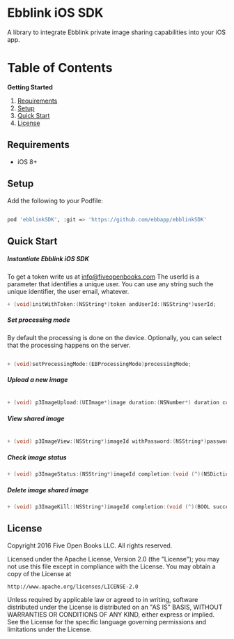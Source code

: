 Ebblink iOS SDK
==============

A library to integrate Ebblink private image sharing capabilities into your iOS app.


Table of Contents
=================
**Getting Started**

1. [Requirements](#requirements)
2. [Setup](#setup)
3. [Quick Start](#quick-start)
4. [License](#license)


Requirements
--------------

- iOS 8+


Setup
-------------

Add the following to your Podfile:

```sh

pod 'ebblinkSDK', :git => 'https://github.com/ebbapp/ebblinkSDK'
```


Quick Start
-------------


##### Instantiate Ebblink iOS SDK
To get a token write us at info@fiveopenbooks.com
The userId is a parameter that identifies a unique user. You can use any string such the unique identifier, the user email, whatever.
```Objective-C
+ (void)initWithToken:(NSString*)token andUserId:(NSString*)userId;
```

##### Set processing mode
By default the processing is done on the device. Optionally, you can select that the processing happens on the server.
```Objective-C

+ (void)setProcessingMode:(EBProcessingMode)processingMode;
```

##### Upload a new image

```Objective-C

+ (void) p3ImageUpload:(UIImage*)image duration:(NSNumber*) duration completion:(void (^)(NSString* imageId, NSString* password, NSString* publicLink, NSString* error))completionBlock;
```

##### View shared image

```Objective-C

+ (void) p3ImageView:(NSString*)imageId withPassword:(NSString*)password completion:(void (^)(UIImage* image, NSString* error))completionBlock;

```
##### Check image status

```Objective-C
+ (void) p3ImageStatus:(NSString*)imageId completion:(void (^)(NSDictionary* dictionary, NSString* error))completionBlock;

```

##### Delete image shared image


```Objective-C
+ (void) p3ImageKill:(NSString*)imageId completion:(void (^)(BOOL success, NSString* error))completionBlock;

```


License
----------------

Copyright 2016 Five Open Books LLC. All rights reserved.

Licensed under the Apache License, Version 2.0 (the "License");
you may not use this file except in compliance with the License.
You may obtain a copy of the License at

    http://www.apache.org/licenses/LICENSE-2.0

Unless required by applicable law or agreed to in writing, software
distributed under the License is distributed on an "AS IS" BASIS,
WITHOUT WARRANTIES OR CONDITIONS OF ANY KIND, either express or implied.
See the License for the specific language governing permissions and
limitations under the License.
